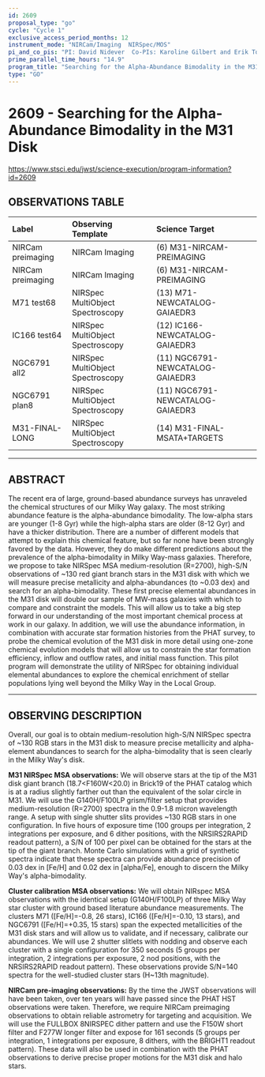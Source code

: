 ```yaml
---
id: 2609
proposal_type: "go"
cycle: "Cycle 1"
exclusive_access_period_months: 12
instrument_mode: "NIRCam/Imaging  NIRSpec/MOS"
pi_and_co_pis: "PI: David Nidever  Co-PIs: Karoline Gilbert and Erik Tollerud"
prime_parallel_time_hours: "14.9"
program_title: "Searching for the Alpha-Abundance Bimodality in the M31 Disk"
type: "GO"
---
```

# 2609 - Searching for the Alpha-Abundance Bimodality in the M31 Disk
https://www.stsci.edu/jwst/science-execution/program-information?id=2609
## OBSERVATIONS TABLE
| Label              | Observing Template          | Science Target                     |
| :----------------- | :-------------------------- | :--------------------------------- |
| NIRCam preimaging  | NIRCam Imaging              | (6) M31-NIRCAM-PREIMAGING          |
| NIRCam preimaging  | NIRCam Imaging              | (6) M31-NIRCAM-PREIMAGING          |
| M71 test68         | NIRSpec MultiObject Spectroscopy | (13) M71-NEWCATALOG-GAIAEDR3       |
| IC166 test64       | NIRSpec MultiObject Spectroscopy | (12) IC166-NEWCATALOG-GAIAEDR3     |
| NGC6791 all2       | NIRSpec MultiObject Spectroscopy | (11) NGC6791-NEWCATALOG-GAIAEDR3   |
| NGC6791 plan8      | NIRSpec MultiObject Spectroscopy | (11) NGC6791-NEWCATALOG-GAIAEDR3   |
| M31-FINAL-LONG     | NIRSpec MultiObject Spectroscopy | (14) M31-FINAL-MSATA+TARGETS       |

---

## ABSTRACT

The recent era of large, ground-based abundance surveys has unraveled the chemical structures of our Milky Way galaxy. The most striking abundance feature is the alpha-abundance bimodality. The low-alpha stars are younger (1-8 Gyr) while the high-alpha stars are older (8-12 Gyr) and have a thicker distribution. There are a number of different models that attempt to explain this chemical feature, but so far none have been strongly favored by the data. However, they do make different predictions about the prevalence of the alpha-bimodality in Milky Way-mass galaxies. Therefore, we propose to take NIRSpec MSA medium-resolution (R=2700), high-S/N observations of ~130 red giant branch stars in the M31 disk with which we will measure precise metallicity and alpha-abundances (to ~0.03 dex) and search for an alpha-bimodality. These first precise elemental abundances in the M31 disk will double our sample of MW-mass galaxies with which to compare and constraint the models. This will allow us to take a big step forward in our understanding of the most important chemical process at work in our galaxy. In addition, we will use the abundance information, in combination with accurate star formation histories from the PHAT survey, to probe the chemical evolution of the M31 disk in more detail using one-zone chemical evolution models that will allow us to constrain the star formation efficiency, inflow and outflow rates, and initial mass function. This pilot program will demonstrate the utility of NIRSpec for obtaining individual elemental abundances to explore the chemical enrichment of stellar populations lying well beyond the Milky Way in the Local Group.

---

## OBSERVING DESCRIPTION

Overall, our goal is to obtain medium-resolution high-S/N NIRSpec spectra of ~130 RGB stars in the M31 disk to measure precise metallicity and alpha-element abundances to search for the alpha-bimodality that is seen clearly in the Milky Way's disk.

**M31 NIRSpec MSA observations:**
We will observe stars at the tip of the M31 disk giant branch (18.7<F160W<20.0) in Brick19 of the PHAT catalog which is at a radius slightly farther out than the equivalent of the solar circle in M31. We will use the G140H/F100LP grism/filter setup that provides medium-resolution (R=2700) spectra in the 0.9-1.8 micron wavelength range. A setup with single shutter slits provides ~130 RGB stars in one configuration. In five hours of exposure time (100 groups per integration, 2 integrations per exposure, and 6 dither positions, with the NRSIRS2RAPID readout pattern), a S/N of 100 per pixel can be obtained for the stars at the tip of the giant branch. Monte Carlo simulations with a grid of synthetic spectra indicate that these spectra can provide abundance precision of 0.03 dex in [Fe/H] and 0.02 dex in [alpha/Fe], enough to discern the Milky Way's alpha-bimodality.

**Cluster calibration MSA observations:**
We will obtain NIRspec MSA observations with the identical setup (G140H/F100LP) of three Milky Way star cluster with ground based literature abundance measurements. The clusters M71 ([Fe/H]=-0.8, 26 stars), IC166 ([Fe/H]=-0.10, 13 stars), and NGC6791 ([Fe/H]=+0.35, 15 stars) span the expected metallicities of the M31 disk stars and will allow us to validate, and if necessary, calibrate our abundances. We will use 2 shutter slitlets with nodding and observe each cluster with a single configuration for 350 seconds (5 groups per integration, 2 integrations per exposure, 2 nod positions, with the NRSIRS2RAPID readout pattern). These observations provide S/N=140 spectra for the well-studied cluster stars (H~13th magnitude).

**NIRCam pre-imaging observations:**
By the time the JWST observations will have been taken, over ten years will have passed since the PHAT HST observations were taken. Therefore, we require NIRCam preimaging observations to obtain reliable astrometry for targeting and acquisition. We will use the FULLBOX 8NIRSPEC dither pattern and use the F150W short filter and F277W longer filter and expose for 161 seconds (5 groups per integration, 1 integrations per exposure, 8 dithers, with the BRIGHT1 readout pattern). These data will also be used in combination with the PHAT observations to derive precise proper motions for the M31 disk and halo stars.
